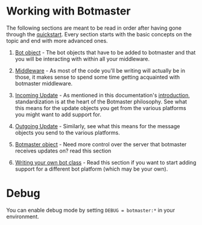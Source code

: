 # Working with Botmaster

The following sections are meant to be read in order after having gone through the [quickstart](/getting-sarted/quickstart.md). Every section starts with the basic concepts on the topic and end with more advanced ones.

1. [Bot object](bot-object.md) - The bot objects that have to be added to botmaster and that you will be interacting with within all your middleware.

2. [Middleware](middleware.md) - As most of the code you'll be writing will
actually be in those, it makes sense to spend some time getting acquainted with botmaster middleware.

3. [Incoming Update](incoming-update.md) - As mentioned in this documentation's [introduction](/#botmaster-is-platform-agnostic), standardization is at the heart of the Botmaster philosophy. See what this means for the update objects you get from the various platforms you might want to add support for.

4. [Outgoing Update](incoming-update.md) - Similarly, see what this means for the message objects you send to the various platforms.

5. [Botmaster object](botmaster-object.md) - Need more control over the server that botmaster receives updates on? read this section

6. [Writing your own bot class](writing-your-own-bot-class.md) - Read this section if you want to start adding support for a different bot platform (which may be your own).

# Debug

You can enable debug mode by setting `DEBUG = botmaster:*` in your environment.
